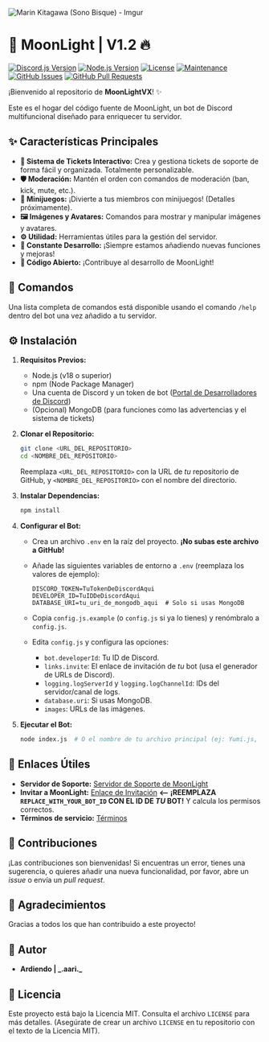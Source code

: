 ![Marin Kitagawa (Sono Bisque) - Imgur](https://github.com/user-attachments/assets/f39240f2-3895-4837-b6e1-5281b915ba2b)
# 🌸 MoonLight | V1.2 🔥

[![Discord.js Version](https://img.shields.io/badge/discord.js-v14-blue.svg?logo=discord&logoColor=white)](https://discord.js.org/#/)
[![Node.js Version](https://img.shields.io/badge/node.js-v18+-green.svg?logo=node.js&logoColor=white)](https://nodejs.org/)
[![License](https://img.shields.io/badge/license-MIT-brightgreen.svg)](LICENSE)  [![Maintenance](https://img.shields.io/badge/Maintained%3F-yes-green.svg)](https://github.com/YourUsername/MoonLight/graphs/commit-activity)
[![GitHub Issues](https://img.shields.io/github/issues/YourUsername/MoonLight.svg)](https://github.com/YourUsername/MoonLight/issues)
[![GitHub Pull Requests](https://img.shields.io/github/issues-pr/YourUsername/MoonLight.svg)](https://github.com/YourUsername/MoonLight/pulls)

¡Bienvenido al repositorio de **MoonLightVX**! ✨

Este es el hogar del código fuente de MoonLight, un bot de Discord multifuncional diseñado para enriquecer tu servidor.  

## ✨ Características Principales

*   **🎀 Sistema de Tickets Interactivo:**  Crea y gestiona tickets de soporte de forma fácil y organizada.  Totalmente personalizable.
*   **🛡️ Moderación:** Mantén el orden con comandos de moderación (ban, kick, mute, etc.).
*   **🥳 Minijuegos:**  ¡Divierte a tus miembros con minijuegos! (Detalles próximamente).
*   **🖼️ Imágenes y Avatares:**  Comandos para mostrar y manipular imágenes y avatares.
*   **⚙️ Utilidad:**  Herramientas útiles para la gestión del servidor.
*   **🚀 Constante Desarrollo:**  ¡Siempre estamos añadiendo nuevas funciones y mejoras!
*   **💖 Código Abierto:** ¡Contribuye al desarrollo de MoonLight!

## 📝 Comandos

Una lista completa de comandos está disponible usando el comando `/help` dentro del bot una vez añadido a tu servidor.

## ⚙️ Instalación

1.  **Requisitos Previos:**
    *   Node.js (v18 o superior)
    *   npm (Node Package Manager)
    *   Una cuenta de Discord y un token de bot ([Portal de Desarrolladores de Discord](https://discord.com/developers/applications))
    *   (Opcional) MongoDB (para funciones como las advertencias y el sistema de tickets)

2.  **Clonar el Repositorio:**

    ```bash
    git clone <URL_DEL_REPOSITORIO>
    cd <NOMBRE_DEL_REPOSITORIO>
    ```
     Reemplaza `<URL_DEL_REPOSITORIO>` con la URL de *tu* repositorio de GitHub, y `<NOMBRE_DEL_REPOSITORIO>` con el nombre del directorio.

3.  **Instalar Dependencias:**

    ```bash
    npm install
    ```

4.  **Configurar el Bot:**

    *   Crea un archivo `.env` en la raíz del proyecto.  **¡No subas este archivo a GitHub!**
    *   Añade las siguientes variables de entorno a `.env` (reemplaza los valores de ejemplo):

        ```
        DISCORD_TOKEN=TuTokenDeDiscordAqui
        DEVELOPER_ID=TuIDDeDiscordAqui
        DATABASE_URI=tu_uri_de_mongodb_aqui  # Solo si usas MongoDB
        ```

    *   Copia `config.js.example` (o `config.js` si ya lo tienes) y renómbralo a `config.js`.
    *   Edita `config.js` y configura las opciones:
        *   `bot.developerId`:  Tu ID de Discord.
        *   `links.invite`:  El enlace de invitación de *tu* bot (usa el generador de URLs de Discord).
        *   `logging.logServerId` y `logging.logChannelId`: IDs del servidor/canal de logs.
        *   `database.uri`: Si usas MongoDB.
        *   `images`: URLs de las imágenes.

5.  **Ejecutar el Bot:**

    ```bash
    node index.js  # O el nombre de tu archivo principal (ej: Yumi.js, bot.js, etc.)
    ```

## 🔗 Enlaces Útiles

*   **Servidor de Soporte:** [Servidor de Soporte de MoonLight](https://discord.gg/vZyQ3u5re2)
*   **Invitar a MoonLight:** [Enlace de Invitación](https://discord.com/api/oauth2/authorize?client_id=REPLACE_WITH_YOUR_BOT_ID&permissions=8&scope=bot%20applications.commands)  **<-- ¡REEMPLAZA `REPLACE_WITH_YOUR_BOT_ID` CON EL ID DE *TU* BOT!**  Y calcula los permisos correctos.
* **Términos de servicio:** [Términos](https://discord.com/terms)

## 🙌 Contribuciones

¡Las contribuciones son bienvenidas!  Si encuentras un error, tienes una sugerencia, o quieres añadir una nueva funcionalidad, por favor, abre un *issue* o envía un *pull request*.

## 💖 Agradecimientos

Gracias a todos los que han contribuido a este proyecto!

## 📝 Autor

*   **Ardiendo | \_.aari._**

## 📜 Licencia

Este proyecto está bajo la Licencia MIT.  Consulta el archivo `LICENSE` para más detalles.  (Asegúrate de crear un archivo `LICENSE` en tu repositorio con el texto de la Licencia MIT).
